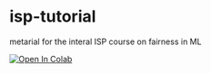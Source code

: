 # isp-tutorial
metarial for the interal ISP course on fairness in ML


[![Open In Colab](https://colab.research.google.com/assets/colab-badge.svg)](https://colab.research.google.com/github/deltasun/isp-tutorial/)
